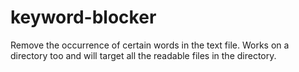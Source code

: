 # keyword-blocker
Remove the occurrence of certain words in the text file. Works on a directory too and will target all the readable files in the directory.
